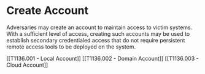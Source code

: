 # Create Account

Adversaries may create an account to maintain access to victim systems. With a sufficient level of access, creating such accounts may be used to establish secondary credentialed access that do not require persistent remote access tools to be deployed on the system.

[[T1136.001 - Local Account]]
[[T1136.002 - Domain Account]]
[[T1136.003 - Cloud Account]]